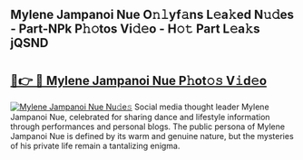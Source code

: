 ## Mylene Jampanoi Nue O𝚗𝚕yf𝚊ns L𝚎a𝚔ed N𝚞𝚍es - Part-NPk P𝚑𝚘tos Vi𝚍𝚎o - H𝚘𝚝 Part L𝚎a𝚔s jQSND

# <h2><a href="http://kf80a0c.oniu.top/?m=Mylene+Jampanoi+Nue">🔗👉 🔴 Mylene Jampanoi Nue P𝚑ot𝚘𝚜 V𝚒d𝚎o</a></h2>

[![Mylene Jampanoi Nue Nu𝚍e𝚜](https://i.imgur.com/0qMVB7G.gif)](http://kf80a0c.oniu.top/?m=Mylene+Jampanoi+Nue)
Social media thought leader Mylene Jampanoi Nue, celebrated for sharing dance and lifestyle information through performances and personal blogs. The public persona of Mylene Jampanoi Nue is defined by its warm and genuine nature, but the mysteries of his private life remain a tantalizing enigma.  
